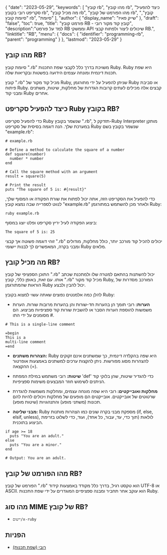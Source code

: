 {
"date": "2023-05-29",
  "keywords": [
"קובץ rb",
"מהו קובץ rb",
"כיצד להפעיל סקריפט רובי בקובץ rb",
"מה מכיל קובץ rb",
"מהו הפורמט של קובץ rb",
"קוֹבֶץ",
"סיומת קובץ rb",
"סיומת"
],
  "author": {
"display_name": "שייק פאיז"
},
"draft": "false",
"toc": true,
"title": "פורמט קובץ RB - קובץ קוד מקור רובי",
  "description":"למד על פורמט RB וממשקי API שיכולים ליצור ולפתוח קבצי RB.",
"linktitle": "RB",
  "menu": {
    "docs": {
      "identifier": "programming-rb",
      "parent": "programming"
}
},
"lastmod": "2023-05-29"
}

## מהו קובץ RB?

סיומת קובץ ".rb" משויכת בדרך כלל לקבצי שפת התכנות Ruby. Ruby היא שפת תכנות דינמית ומונחה עצמים הידועה בפשטות ובקריאות שלה.

קובץ ".rb" מכיל קוד מקור של Ruby, שניתן להפעיל על ידי מתורגמן Ruby או סביבת פיתוח Ruby. קבצים אלה מכילים לעתים קרובות הגדרות של מחלקות, שיטות, משתנים ומבני קוד Ruby אחרים.

## כיצד להפעיל סקריפט Ruby בקובץ RB?

כדי להפעיל סקריפט Ruby שנשמר בקובץ ".rb", תזדקק ל-Ruby Interpreter מותקן במערכת שלך. הנה דוגמה בסיסית של סקריפט Ruby שנשמר בקובץ בשם "example.rb":

```
# example.rb

# Define a method to calculate the square of a number
def square(number)
  number * number
end

# Call the square method with an argument
result = square(5)

# Print the result
puts "The square of 5 is: #{result}"
```

כדי להפעיל את הסקריפט הזה, אתה יכול לפתוח את שורת הפקודה או המסוף שלך, לנווט לספרייה שבה נמצא קובץ "example.rb" ולאחר מכן להשתמש במתורגמן Ruby:

```
ruby example.rb
```

ביצוע הפקודה לעיל יריץ סקריפט ופלט יוצג במסוף:

```
The square of 5 is: 25
```

זוהי דוגמה פשוטה אך קבצי ".rb" יכולים להכיל קוד מורכב יותר, כולל מחלקות, מודולים ומבני בקרה, המאפשרים לך לבנות יישומי Ruby מלאים.

## מה מכיל קובץ RB?

התוכן הספציפי של קובץ ".rb" יכול להשתנות בהתאם למטרה שלו ולמתכנת שכתב אותו. עם זאת, באופן כללי, קובץ ".rb" מכיל קוד מקור Ruby, המורכב מסדרות של הוראות שהמתורגמן Ruby יכול להבין ולבצע.

להלן כמה אלמנטים נפוצים שאתה עשוי למצוא בקובץ Ruby:

- **הערות:** רובי תומך הן בהערות חד-שורות והן בהערות מרובות שורות. הערות משמשות להוספת הערות הסבר או להשבית שורות קוד ספציפיות מביצוע. הם מסומנים על ידי התו #.

```
# This is a single-line comment

=begin
This is a
multi-line comment
=end
```

- **הצהרות משתנים:** Ruby היא שפה בהקלדה דינמית, כך שמשתנים אינם זקוקים להצהרות מסוג מפורשות. ניתן להקצות ערכים למשתנים באמצעות אופרטור ההקצאה (=).

- **שיטות:** רובי משתמש במילת המפתח 'def' כדי להגדיר שיטות, שהן בלוקי קוד הניתנים לשימוש חוזר המבצעים משימות ספציפיות.

- **מחלקות ואובייקטים:** רובי היא שפה מונחה עצמים, ומחלקות משמשות להגדרת שרטוטים של אובייקטים. אובייקטים הם מופעים של מחלקות ויכולים להיות להם תכונות (משתני מופע) והתנהגויות (שיטות מופע).

- **מבני שליטה:** Ruby מספקת מבני בקרה שונים כמו הצהרות מותנות (if, else, elsif, unless), לולאות (תוך כדי, עד, עבור, כל אחד), ועוד, כדי לשלוט בזרימת הביצוע בתוכנית.

```
if age >= 18
  puts "You are an adult."
else
  puts "You are a minor."
end

# Output: You are an adult.
```

## מהו הפורמט של קובץ RB?

הפורמט של קובץ ".rb" הוא טקסט רגיל, בדרך כלל מקודד באמצעות קידוד UTF-8 או ASCII. הוא עוקב אחר תחביר ומבנה ספציפיים המוגדרים על ידי שפת התכנות Ruby.

## מהו סוג MIME של קובץ RB?

- `יישום/x-ruby`

## הפניות
* [רובי (שפת תכנות)](https://en.wikipedia.org/wiki/Ruby_(programming_language))

